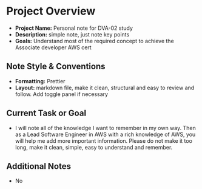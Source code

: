 # Project Overview

- **Project Name:** Personal note for DVA-02 study
- **Description:** simple note, just note key points
- **Goals:** Understand most of the required concept to achieve the Associate developer AWS cert

## Note Style & Conventions

- **Formatting:** Prettier
- **Layout:** markdown file, make it clean, structural and easy to review and follow. Add toggle panel if necessary

## Current Task or Goal

- I will note all of the knowledge I want to remember in my own way. Then as a Lead Software Engineer in AWS with a rich knowledge of AWS, you will help me add more important information. Please do not make it too long, make it clean, simple, easy to understand and remember.

## Additional Notes

- No
